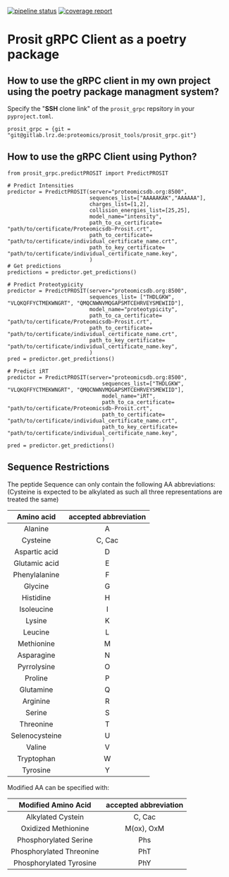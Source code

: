 [![pipeline status](https://gitlab.lrz.de/proteomics/prosit_tools/prosit_grpc/badges/master/pipeline.svg)](https://gitlab.lrz.de/proteomics/prosit_tools/prosit_grpc/commits/master)
[![coverage report](https://gitlab.lrz.de/proteomics/prosit_tools/prosit_grpc/badges/master/coverage.svg)](https://gitlab.lrz.de/proteomics/prosit_tools/prosit_grpc/commits/master)


# Prosit gRPC Client as a poetry package

## How to use the gRPC client in my own project using the poetry package managment system?

Specify the "**SSH** clone link" of the `prosit_grpc` repsitory in your `pyproject.toml`.

```
prosit_grpc = {git = "git@gitlab.lrz.de:proteomics/prosit_tools/prosit_grpc.git"}
```

## How to use the gRPC Client using Python?
```
from prosit_grpc.predictPROSIT import PredictPROSIT

# Predict Intensities
predictor = PredictPROSIT(server="proteomicsdb.org:8500",
                          sequences_list=["AAAAAKAK","AAAAAA"],
                          charges_list=[1,2],
                          collision_energies_list=[25,25],
                          model_name="intensity",
                          path_to_ca_certificate= "path/to/certificate/Proteomicsdb-Prosit.crt",
                          path_to_certificate= "path/to/certificate/individual_certificate_name.crt",
                          path_to_key_certificate= "path/to/certificate/individual_certificate_name.key",
                          )
# Get predictions
predictions = predictor.get_predictions()

```

```
# Predict Proteotypicity
predictor = PredictPROSIT(server="proteomicsdb.org:8500",
                          sequences_list= ["THDLGKW", "VLQKQFFYCTMEKWNGRT", "QMQCNWNVMQGAPSMTCEHRVEYSMEWIID"],
                          model_name="proteotypicity",
                          path_to_ca_certificate= "path/to/certificate/Proteomicsdb-Prosit.crt",
                          path_to_certificate= "path/to/certificate/individual_certificate_name.crt",
                          path_to_key_certificate= "path/to/certificate/individual_certificate_name.key",
                          )
pred = predictor.get_predictions()
```

```
# Predict iRT
predictor = PredictPROSIT(server="proteomicsdb.org:8500",
                              sequences_list=["THDLGKW", "VLQKQFFYCTMEKWNGRT", "QMQCNWNVMQGAPSMTCEHRVEYSMEWIID"],
                              model_name="iRT",
                              path_to_ca_certificate= "path/to/certificate/Proteomicsdb-Prosit.crt",
                              path_to_certificate= "path/to/certificate/individual_certificate_name.crt",
                              path_to_key_certificate= "path/to/certificate/individual_certificate_name.key",
                              )
pred = predictor.get_predictions()
```

## Sequence Restrictions

The peptide Sequence can only contain the following AA abbreviations:
(Cysteine is expected to be alkylated as such all three representations are treated the same)

Amino acid|accepted abbreviation
:-----:|:-----:
Alanine|A
Cysteine|C, Cac
Aspartic acid|D
Glutamic acid|E
Phenylalanine|F
Glycine|G
Histidine|H
Isoleucine|I
Lysine|K
Leucine|L
Methionine|M
Asparagine|N
Pyrrolysine|O
Proline|P
Glutamine|Q
Arginine|R
Serine|S
Threonine|T
Selenocysteine|U
Valine|V
Tryptophan|W
Tyrosine|Y



Modified AA can be specified with:

Modified Amino Acid|accepted abbreviation
:-----:|:-----:
Alkylated Cystein |C, Cac
Oxidized Methionine|M(ox), OxM
Phosphorylated Serine|Phs
Phosphorylated Threonine|PhT
Phosphorylated Tyrosine|PhY
